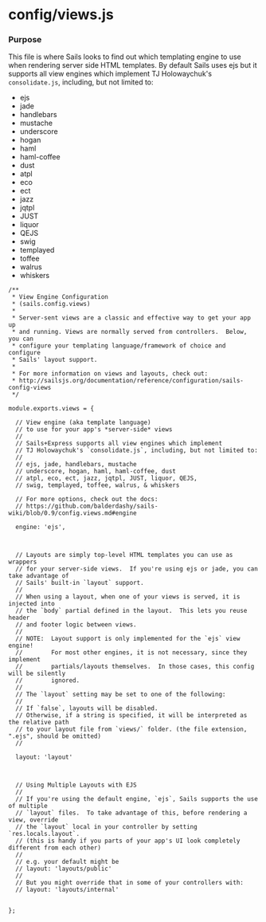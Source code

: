 # config/views.js
### Purpose
This file is where Sails looks to find out which templating engine to use when rendering server side HTML templates.  By default Sails uses ejs but it supports all view engines which implement TJ Holowaychuk's `consolidate.js`, including, but not limited to:

- ejs
- jade
- handlebars
- mustache
- underscore
- hogan
- haml
- haml-coffee
- dust
- atpl
- eco
- ect
- jazz
- jqtpl
- JUST
- liquor
- QEJS
- swig
- templayed
- toffee
- walrus
- whiskers


<docmeta name="displayName" value="views.js">

```
/**
 * View Engine Configuration
 * (sails.config.views)
 *
 * Server-sent views are a classic and effective way to get your app up
 * and running. Views are normally served from controllers.  Below, you can
 * configure your templating language/framework of choice and configure
 * Sails' layout support.
 *
 * For more information on views and layouts, check out:
 * http://sailsjs.org/documentation/reference/configuration/sails-config-views
 */

module.exports.views = {

  // View engine (aka template language)
  // to use for your app's *server-side* views
  //
  // Sails+Express supports all view engines which implement
  // TJ Holowaychuk's `consolidate.js`, including, but not limited to:
  //
  // ejs, jade, handlebars, mustache
  // underscore, hogan, haml, haml-coffee, dust
  // atpl, eco, ect, jazz, jqtpl, JUST, liquor, QEJS,
  // swig, templayed, toffee, walrus, & whiskers

  // For more options, check out the docs:
  // https://github.com/balderdashy/sails-wiki/blob/0.9/config.views.md#engine

  engine: 'ejs',



  // Layouts are simply top-level HTML templates you can use as wrappers
  // for your server-side views.  If you're using ejs or jade, you can take advantage of
  // Sails' built-in `layout` support.
  //
  // When using a layout, when one of your views is served, it is injected into
  // the `body` partial defined in the layout.  This lets you reuse header
  // and footer logic between views.
  //
  // NOTE:  Layout support is only implemented for the `ejs` view engine!
  //        For most other engines, it is not necessary, since they implement
  //        partials/layouts themselves.  In those cases, this config will be silently
  //        ignored.
  //
  // The `layout` setting may be set to one of the following:
  //
  // If `false`, layouts will be disabled.
  // Otherwise, if a string is specified, it will be interpreted as the relative path
  // to your layout file from `views/` folder. (the file extension, ".ejs", should be omitted)
  //

  layout: 'layout'



  // Using Multiple Layouts with EJS
  //
  // If you're using the default engine, `ejs`, Sails supports the use of multiple
  // `layout` files.  To take advantage of this, before rendering a view, override
  // the `layout` local in your controller by setting `res.locals.layout`.
  // (this is handy if you parts of your app's UI look completely different from each other)
  //
  // e.g. your default might be
  // layout: 'layouts/public'
  //
  // But you might override that in some of your controllers with:
  // layout: 'layouts/internal'


};

```
